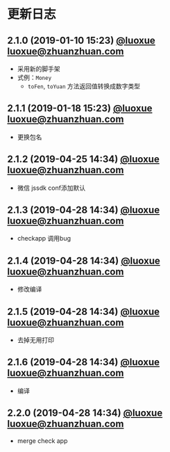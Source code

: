 # 更新日志

## 2.1.0 (2019-01-10 15:23) [@luoxue <luoxue@zhuanzhuan.com>]()

* 采用新的脚手架
* 式例：`Money`
  * `toFen`, `toYuan` 方法返回值转换成数字类型

## 2.1.1 (2019-01-18 15:23) [@luoxue <luoxue@zhuanzhuan.com>]()

* 更换包名

## 2.1.2 (2019-04-25 14:34) [@luoxue <luoxue@zhuanzhuan.com>]()

* 微信 jssdk conf添加默认

## 2.1.3 (2019-04-28 14:34) [@luoxue <luoxue@zhuanzhuan.com>]()

* checkapp 调用bug

## 2.1.4 (2019-04-28 14:34) [@luoxue <luoxue@zhuanzhuan.com>]()

* 修改编译

## 2.1.5 (2019-04-28 14:34) [@luoxue <luoxue@zhuanzhuan.com>]()

* 去掉无用打印

## 2.1.6 (2019-04-28 14:34) [@luoxue <luoxue@zhuanzhuan.com>]()

* 编译

## 2.2.0 (2019-04-28 14:34) [@luoxue <luoxue@zhuanzhuan.com>]()

* merge check app
